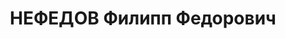 ---
title: НЕФЕДОВ Филипп Федорович
description: "Род. в 1899, Смоленская губ., Духовщинский уезд, дер. Костенки, русский,\
  \ обр.: высшее, б/п. Проживал: Москва, Комсомольская пл., д. 2, кв. 3. Начальник\
  \ 1-й дистанции связи на Ленинской ж.д. \n  Арестован 16.06.1937. Обв. в вредительстве\
  \ и участии в троцкистской шпионско-диверсионной организации. Приговор: ВК ВС СССР,\
  \ 16.11.1937 – ВМН. Расстрелян 16.11.1937, г.Москва. \n  Реабилитирован ВК ВС СССР\
  \ 17.11.1956"
---